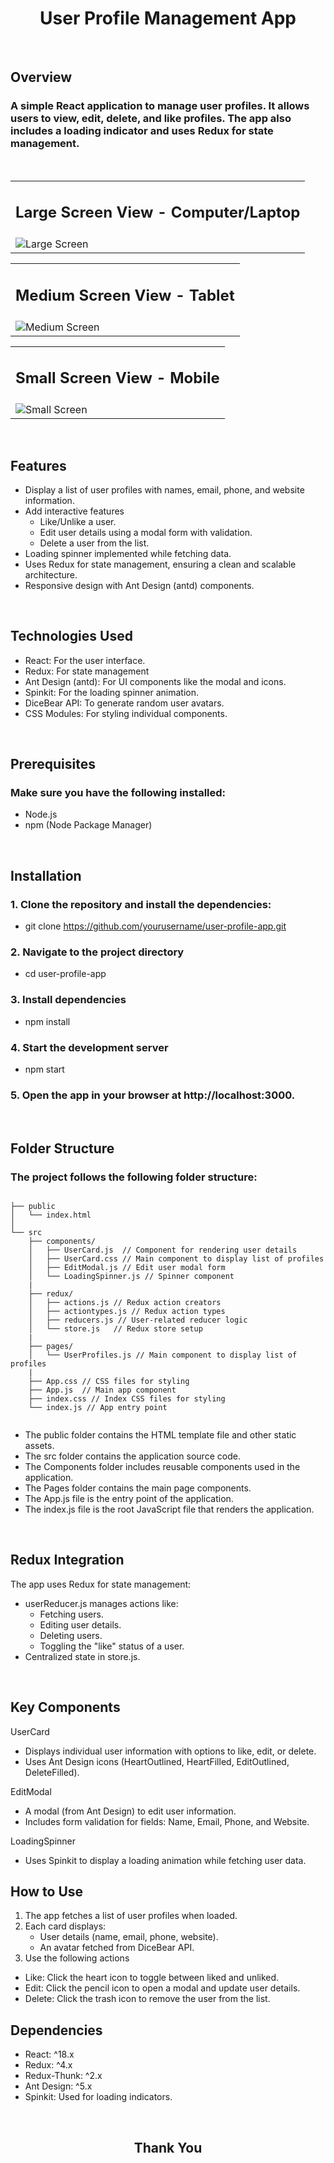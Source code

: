 <h1 align="center"> User Profile Management App </h1>

<br/>

<h2>Overview</h2>
 
### A simple React application to manage user profiles. It allows users to view, edit, delete, and like profiles. The app also includes a loading indicator and uses Redux for state management.

<br/>

<table>
<tr>
    <td>
      <h2 align="center">Large Screen View - Computer/Laptop</h2>
    </td>
  </tr>
  <tr>
    <td>
      <img src="https://i.imgur.com/large.png" alt="Large Screen">
    </td>
  </tr>
</table>

<table>
<tr>
    <td>
      <h2 align="center">Medium Screen View - Tablet</h2>
    </td>
  </tr>
  <tr>
    <td>
      <img src="https://i.imgur.com/medium.png" alt="Medium Screen">
    </td> 
  </tr>
</table>

<table>
<tr>
    <td>
      <h2 align="center">Small Screen View - Mobile</h2>
    </td>
  </tr>
  <tr>
    <td>
      <img src="https://i.imgur.com/small.png" alt="Small Screen">
    </td>
  </tr>
</table>

<br/>

<h2>Features</h2>

- Display a list of user profiles with names, email, phone, and website information.
- Add interactive features
  - Like/Unlike a user.
  - Edit user details using a modal form with validation.
  - Delete a user from the list.
- Loading spinner implemented while fetching data.
- Uses Redux for state management, ensuring a clean and scalable architecture.
- Responsive design with Ant Design (antd) components.

<br/>

<h2>Technologies Used</h2>

- React: For the user interface.
- Redux: For state management
- Ant Design (antd): For UI components like the modal and icons.
- Spinkit: For the loading spinner animation.
- DiceBear API: To generate random user avatars.
- CSS Modules: For styling individual components.

<br/>

<h2>Prerequisites</h2>

### Make sure you have the following installed:

- Node.js
- npm (Node Package Manager)

<br/>

## Installation

### 1. Clone the repository and install the dependencies:

- git clone https://github.com/yourusername/user-profile-app.git

### 2. Navigate to the project directory

- cd user-profile-app

### 3. Install dependencies

- npm install

### 4. Start the development server

- npm start

### 5. Open the app in your browser at http://localhost:3000.

<br/>

## Folder Structure

### The project follows the following folder structure:

```

├── public
│   └── index.html
│
└── src
    ├── components/
    │   ├── UserCard.js  // Component for rendering user details
    │   ├── UserCard.css // Main component to display list of profiles
    │   ├── EditModal.js // Edit user modal form
    │   └── LoadingSpinner.js // Spinner component
    |
    ├── redux/
    │   ├── actions.js // Redux action creators
    │   ├── actiontypes.js // Redux action types
    │   ├── reducers.js // User-related reducer logic
    │   └── store.js   // Redux store setup
    |
    ├── pages/
    │   └── UserProfiles.js // Main component to display list of profiles
    |
    ├── App.css // CSS files for styling
    ├── App.js  // Main app component
    ├── index.css // Index CSS files for styling
    └── index.js // App entry point


```

- The public folder contains the HTML template file and other static assets.
- The src folder contains the application source code.
- The Components folder includes reusable components used in the application.
- The Pages folder contains the main page components.
- The App.js file is the entry point of the application.
- The index.js file is the root JavaScript file that renders the application.

<br/>

## Redux Integration

The app uses Redux for state management:

- userReducer.js manages actions like:
  - Fetching users.
  - Editing user details.
  - Deleting users.
  - Toggling the "like" status of a user.
- Centralized state in store.js.

<br/>

## Key Components

UserCard

- Displays individual user information with options to like, edit, or delete.
- Uses Ant Design icons (HeartOutlined, HeartFilled, EditOutlined, DeleteFilled).

EditModal

- A modal (from Ant Design) to edit user information.
- Includes form validation for fields: Name, Email, Phone, and Website.

LoadingSpinner

- Uses Spinkit to display a loading animation while fetching user data.

## How to Use

1. The app fetches a list of user profiles when loaded.
2. Each card displays:
   - User details (name, email, phone, website).
   - An avatar fetched from DiceBear API.
3. Use the following actions

- Like: Click the heart icon to toggle between liked and unliked.
- Edit: Click the pencil icon to open a modal and update user details.
- Delete: Click the trash icon to remove the user from the list.

## Dependencies

- React: ^18.x
- Redux: ^4.x
- Redux-Thunk: ^2.x
- Ant Design: ^5.x
- Spinkit: Used for loading indicators.

<br/>

<h2 align="center">Thank You</h2>
